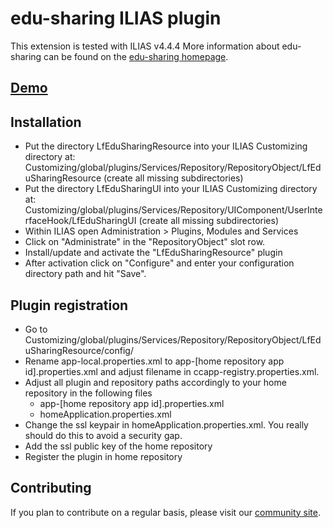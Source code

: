 edu-sharing ILIAS plugin
===========================

This extension is tested with ILIAS v4.4.4
More information about edu-sharing can be found on the [edu-sharing homepage](http://www.edu-sharing.com).

[Demo](http://stable.demo.edu-sharing.net/ilias/)
--------------------------------------

Installation
------------
- Put the directory LfEduSharingResource into your ILIAS Customizing directory at: Customizing/global/plugins/Services/Repository/RepositoryObject/LfEduSharingResource (create all missing subdirectories)
- Put the directory LfEduSharingUI into your ILIAS Customizing directory at: Customizing/global/plugins/Services/Repository/UIComponent/UserInterfaceHook/LfEduSharingUI (create all missing subdirectories)
- Within ILIAS open Administration > Plugins, Modules and Services
- Click on "Administrate" in the "RepositoryObject" slot row.
- Install/update and activate the "LfEduSharingResource" plugin
- After activation click on "Configure" and enter your configuration directory path and hit "Save".

Plugin registration
----------------------
- Go to Customizing/global/plugins/Services/Repository/RepositoryObject/LfEduSharingResource/config/
- Rename app-local.properties.xml to app-[home repository app id].properties.xml and adjust filename in ccapp-registry.properties.xml.
- Adjust all plugin and repository paths accordingly to your home repository in the following files
  - app-[home repository app id].properties.xml
  - homeApplication.properties.xml
- Change the ssl keypair in homeApplication.properties.xml. You really should do this to avoid a security gap.
- Add the ssl public key of the home repository
- Register the plugin in home repository

Contributing
------------
If you plan to contribute on a regular basis, please visit our [community site](http://edu-sharing-network.org/?lang=en).
